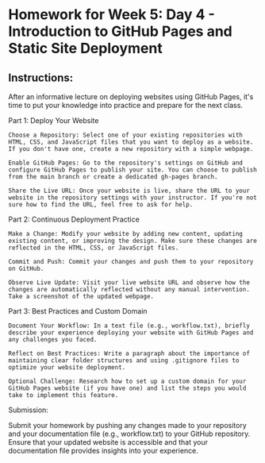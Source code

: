 # Homework for Week 5: Day 4 - Introduction to GitHub Pages and Static Site Deployment

## Instructions:

After an informative lecture on deploying websites using GitHub Pages, it's time to put your knowledge into practice and prepare for the next class.

Part 1: Deploy Your Website

    Choose a Repository: Select one of your existing repositories with HTML, CSS, and JavaScript files that you want to deploy as a website. If you don't have one, create a new repository with a simple webpage.

    Enable GitHub Pages: Go to the repository's settings on GitHub and configure GitHub Pages to publish your site. You can choose to publish from the main branch or create a dedicated gh-pages branch.

    Share the Live URL: Once your website is live, share the URL to your website in the repository settings with your instructor. If you're not sure how to find the URL, feel free to ask for help.

Part 2: Continuous Deployment Practice

    Make a Change: Modify your website by adding new content, updating existing content, or improving the design. Make sure these changes are reflected in the HTML, CSS, or JavaScript files.

    Commit and Push: Commit your changes and push them to your repository on GitHub.

    Observe Live Update: Visit your live website URL and observe how the changes are automatically reflected without any manual intervention. Take a screenshot of the updated webpage.

Part 3: Best Practices and Custom Domain

    Document Your Workflow: In a text file (e.g., workflow.txt), briefly describe your experience deploying your website with GitHub Pages and any challenges you faced.

    Reflect on Best Practices: Write a paragraph about the importance of maintaining clear folder structures and using .gitignore files to optimize your website deployment.

    Optional Challenge: Research how to set up a custom domain for your GitHub Pages website (if you have one) and list the steps you would take to implement this feature.

Submission:

Submit your homework by pushing any changes made to your repository and your documentation file (e.g., workflow.txt) to your GitHub repository. Ensure that your updated website is accessible and that your documentation file provides insights into your experience.
